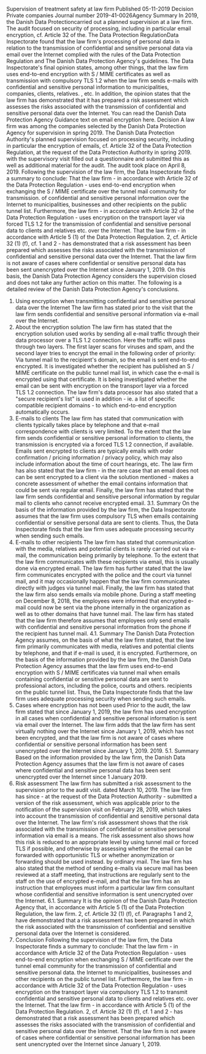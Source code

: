Supervision of treatment safety at law firm
Published 05-11-2019
Decision Private companies
Journal number 2019-41-0026Agency
Summary
In 2019, the Danish Data Protectioncarried out a planned supervision at a law firm. The audit focused on security of processing, including in particular email encryption, cf. Article 32 of the. The
Data Protection RegulationData Inspectorate found that the law firm's processing of personal data in relation to the transmission of confidential and sensitive personal data via email over the Internet complied with the rules of the Data Protection Regulation and The Danish Data Protection Agency's guidelines.
The Data Inspectorate's final opinion states, among other things, that the law firm uses end-to-end encryption with S / MIME certificates as well as transmission with compulsory TLS 1.2 when the law firm sends e-mails with confidential and sensitive personal information to municipalities, companies, clients, relatives. , etc.
In addition, the opinion states that the law firm has demonstrated that it has prepared a risk assessment which assesses the risks associated with the transmission of confidential and sensitive personal data over the Internet.
You can read the Danish Data Protection Agency Guidance text on email encryption here.
Decision
A law firm was among the companies selected by the Danish Data Protection Agency for supervision in spring 2019. The Danish
Data Protection Authority's planned supervision focused on processing security, including in particular the encryption of emails, cf. Article 32
of the Data Protection Regulation, at the request of the Data Protection Authority in spring 2019. with the supervisory visit filled out a questionnaire and submitted this as well as additional material for the audit. The audit took place on April 8, 2019.
Following the supervision of the law firm, the Data Inspectorate finds a summary to conclude:
That the law firm - in accordance with Article 32 of the Data Protection Regulation - uses end-to-end encryption when exchanging the S / MIME certificate over the tunnel mail community for transmission. of confidential and sensitive personal information over the Internet to municipalities, businesses and other recipients on the public tunnel list.
Furthermore, the law firm - in accordance with Article 32 of the Data Protection Regulation - uses encryption on the transport layer via forced TLS 1.2 for the transmission of confidential and sensitive personal data to clients and relatives etc. over the Internet.
That the law firm - in accordance with Article 5 (1) of the Data Protection Regulation. 2, cf. Article 32 (1) (f), cf. 1 and 2 - has demonstrated that a risk assessment has been prepared which assesses the risks associated with the transmission of confidential and sensitive personal data over the Internet.
That the law firm is not aware of cases where confidential or sensitive personal data has been sent unencrypted over the Internet since January 1, 2019.
On this basis, the Danish Data Protection Agency considers the supervision closed and does not take any further action on this matter.
The following is a detailed review of the Danish Data Protection Agency's conclusions.
1. Using encryption when transmitting confidential and sensitive personal data over the Internet The
law firm has stated prior to the visit that the law firm sends confidential and sensitive personal information via e-mail over the Internet.
2. About the encryption solution The
law firm has stated that the encryption solution used works by sending all e-mail traffic through their data processor over a TLS 1.2 connection. Here the traffic will pass through two layers. The first layer scans for viruses and spam, and the second layer tries to encrypt the email in the following order of priority:
Via tunnel mail to the recipient's domain, so the email is sent end-to-end encrypted.
It is investigated whether the recipient has published an S / MIME certificate on the public tunnel mail list, in which case the e-mail is encrypted using that certificate.
It is being investigated whether the email can be sent with encryption on the transport layer via a forced TLS 1.2 connection.
The law firm's data processor has also stated that a "secure recipient's list" is used in addition - ie. a list of specific compatible recipient domains - to which end-to-end encryption automatically occurs.
3. E-mails to clients The
law firm has stated that communication with clients typically takes place by telephone and that e-mail correspondence with clients is very limited. To the extent that the law firm sends confidential or sensitive personal information to clients, the transmission is encrypted via a forced TLS 1.2 connection, if available. Emails sent encrypted to clients are typically emails with order confirmation / pricing information / privacy policy, which may also include information about the time of court hearings, etc. The
law firm has also stated that the law firm - in the rare case that an email does not can be sent encrypted to a client via the solution mentioned - makes a concrete assessment of whether the email contains information that could be sent via regular email.
Finally, the law firm has stated that the law firm sends confidential and sensitive personal information by regular mail to clients who cannot receive encrypted email.
3.1. Summary
On the basis of the information provided by the law firm, the Data Inspectorate assumes that the law firm uses compulsory TLS when emails containing confidential or sensitive personal data are sent to clients. Thus, the Data Inspectorate finds that the law firm uses adequate processing security when sending such emails.
4. E-mails to other recipients The
law firm has stated that communication with the media, relatives and potential clients is rarely carried out via e-mail, the communication being primarily by telephone. To the extent that the law firm communicates with these recipients via email, this is usually done via encrypted email.
The law firm has further stated that the law firm communicates encrypted with the police and the court via tunnel mail, and it may occasionally happen that the law firm communicates directly with judges via tunnel mail.
Finally, the law firm has stated that the law firm also sends emails via mobile phone. During a staff meeting on December 8, 2018, the employees were informed that encrypted e-mail could now be sent via the phone internally in the organization as well as to other domains that have tunnel mail. The law firm has stated that the law firm therefore assumes that employees only send emails with confidential and sensitive personal information from the phone if the recipient has tunnel mail.
4.1. Summary The Danish
Data Protection Agency assumes, on the basis of what the law firm stated, that the law firm primarily communicates with media, relatives and potential clients by telephone, and that if e-mail is used, it is encrypted.
Furthermore, on the basis of the information provided by the law firm, the Danish Data Protection Agency assumes that the law firm uses end-to-end encryption with S / MIME certificates via tunnel mail when emails containing confidential or sensitive personal data are sent to professional actors, including the police, courts and others. recipients on the public tunnel list.
Thus, the Data Inspectorate finds that the law firm uses adequate processing security when sending such emails.
5. Cases where encryption has not been used
Prior to the audit, the law firm stated that since January 1, 2019, the law firm has used encryption in all cases when confidential and sensitive personal information is sent via email over the Internet.
The law firm adds that the law firm has sent virtually nothing over the Internet since January 1, 2019, which has not been encrypted, and that the law firm is not aware of cases where confidential or sensitive personal information has been sent unencrypted over the Internet since January 1, 2019. 2019.
5.1. Summary
Based on the information provided by the law firm, the Danish Data Protection Agency assumes that the law firm is not aware of cases where confidential and sensitive personal data has been sent unencrypted over the Internet since 1 January 2019.
6. Risk assessment The
law firm has submitted a risk assessment to the supervision prior to the audit visit. dated March 10, 2019. The law firm has since - at the request of the Data Protection Authority - submitted a version of the risk assessment, which was applicable prior to the notification of the supervision visit on February 28, 2019, which takes into account the transmission of confidential and sensitive personal data over the Internet.
The law firm's risk assessment shows that the risk associated with the transmission of confidential or sensitive personal information via email is a means. The risk assessment also shows how this risk is reduced to an appropriate level by using tunnel mail or forced TLS if possible, and otherwise by assessing whether the email can be forwarded with opportunistic TLS or whether anonymization or forwarding should be used instead. by ordinary mail.
The law firm has also stated that the method of sending e-mails via secure mail has been reviewed at a staff meeting, that instructions are regularly sent to the staff on the use of encrypted e-mail, and that the law firm has an instruction that employees must inform a particular law firm consultant whose confidential and sensitive information is sent unencrypted over the Internet.
6.1. Summary
It is the opinion of the Danish Data Protection Agency that, in accordance with Article 5 (1) of the Data Protection Regulation, the law firm. 2, cf. Article 32 (1) (f), cf. Paragraphs 1 and 2, have demonstrated that a risk assessment has been prepared in which the risk associated with the transmission of confidential and sensitive personal data over the Internet is considered.
7. Conclusion
Following the supervision of the law firm, the Data Inspectorate finds a summary to conclude:
That the law firm - in accordance with Article 32 of the Data Protection Regulation - uses end-to-end encryption when exchanging S / MIME certificate over the tunnel email community for the transmission of confidential and sensitive personal data. the Internet to municipalities, businesses and other recipients on the public tunnel list.
Furthermore, the law firm - in accordance with Article 32 of the Data Protection Regulation - uses encryption on the transport layer via compulsory TLS 1.2 to transmit confidential and sensitive personal data to clients and relatives etc. over the Internet.
That the law firm - in accordance with Article 5 (1) of the Data Protection Regulation. 2, cf. Article 32 (1) (f), cf. 1 and 2 - has demonstrated that a risk assessment has been prepared which assesses the risks associated with the transmission of confidential and sensitive personal data over the Internet.
That the law firm is not aware of cases where confidential or sensitive personal information has been sent unencrypted over the Internet since January 1, 2019.
